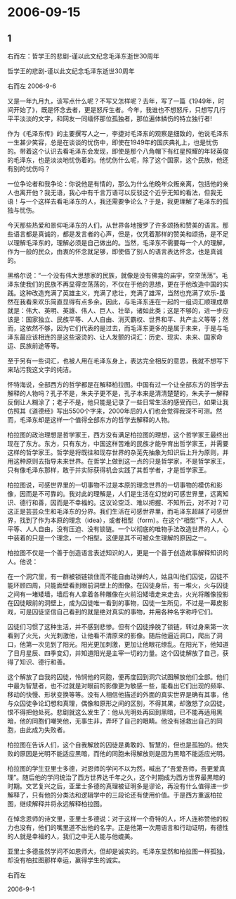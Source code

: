 # 2006-09-15

## 1

右而左：哲学王的悲剧-谨以此文纪念毛泽东逝世30周年

哲学王的悲剧-谨以此文纪念毛泽东逝世30周年

右而左 2006-9-6

又是一年九月九，该写点什么呢？不写又怎样呢？去年，写了一篇《1949年，时间开始了》，既是怀念去者，更是怒斥生者。今年，我谁也不想怒斥，只想写几行平平淡淡的文字，和网友一同缅怀那位孤独者，那位遍体鳞伤的特立独行者!

作为《毛泽东传》的主要撰写人之一，李捷对毛泽东的观察是细致的，他说毛泽东一生甚少笑容，总是在谈谈的忧伤中，即使在1949年的国庆典礼上，也是忧伤的。带着这个认识去看毛泽东会发现，即使是那个八角帽下有红星照耀的年轻英俊的毛泽东，也是淡淡地忧伤着的。他忧伤什么呢，除了这个国家，这个民族，他还有别的忧伤吗？

一位争论者和我争论：你说他是有情的，那么为什么他晚年众叛亲离，包括他的亲人也离开他？我无语，我心中有千言万语可以反驳这个近乎无知的看法，但我无语！与一个这样去看毛泽东的人，我还需要争论么？于是，我更理解了毛泽东的孤独与忧伤。

今天那些热爱和景仰毛泽东的人们，从世界各地搜罗了许多颂扬和赞美的语言。那些语言都是真诚的，都是发言者的心声，但是，仅凭着那样的赞美和颂扬，是不足以理解毛泽东的，理解必须是自己做出的。当然，毛泽东不需要每一个人的理解，作为一般的民众，由衷的怀念就足够，即使借了别人的语言表达怀念，也是真诚的。

黑格尔说：“一个没有伟大思想家的民族，就像是没有佛龛的庙宇，空空荡荡”。毛泽东使我们的民族不再显得空荡荡的，不仅在于他的思想，更在于他改造中国的实践。这种改造充满了英雄主义，充满了悲壮，充满了雄浑，当然也充满了欢乐-虽然在我看来欢乐简直显得有点多余。因此，与毛泽东连在一起的一组词汇顺理成章就是：伟大、英明、英雄、伟人、巨人、壮举，诸如此类；这是不够的，进一步应该是：国家独立、民族平等、人人自由、消灭霸权、世界和平、共产主义等等；然而，这依然不够，因为它们代表的是过去，而毛泽东更多的是属于未来，于是与毛泽东最应该相连的是这些滚烫的、让人发颤的词汇：历史、现实、未来、国家命运、民族前途等等。

至于另有一些词汇，也被人用在毛泽东身上，表达完全相反的意思，我就不想写下来玷污我这文字的纯洁。

怀特海说，全部西方的哲学都是在解释柏拉图。中国有过一个让全部东方的哲学去解释的人物吗？孔子不是，朱夫子更不是，孔子本来是清清楚楚的，朱夫子一解释反倒让人糊涂了；老子不是，他只能是记录了一些日常生活的感受而已，如果让我仿照其《道德经》写出5500个字来，2000年后的人们也会觉得我深不可测。然而，毛泽东却是这样一个值得全部东方的哲学去解释的人物。

柏拉图的政治理想是哲学家王，西方没有满足柏拉图的理想，这个哲学家王最终出现在了东方。东方，只有东方，中国这样苦难的民族才能孕育出哲学家王，并需要这样的哲学家王。哲学是将既往和现存世界的杂芜先抽象为知识后上升为原则，并用这种原则去指导未来世界。在哲学上做到这一点的只是哲学家，不是哲学家王，只有像毛泽东那样，敢于并实际获得机会实践了其哲学者，才是哲学家王。

柏拉图说，可感世界里的一切事物不过是本原的理念世界的一切事物的模仿和影像，因而是不可靠的。我对此的理解是，人们是生活在幻觉的可感世界里，远离知识、德行和善，因而是不幸福的。这议论空泛、难以把握、不知所云，对不对？可这正是芸芸众生和毛泽东的分界。我们生活在可感世界里，而毛泽东超越了可感世界，找到了作为本原的理念（idea），或者相型（form）。在这个“相型”下，人人平等、人人自由，没有压迫、没有锁链。一个以彻底的唯物手法改造世界的人，心中装着的只是一个理念，一个相型。这便是其不可被众生理解的原因之一。

柏拉图不仅是一个善于创造语言表述知识的人，更是一个善于创造故事解释知识的人。他说：

在一个洞穴里，有一群被锁链锁住而不能自由动弹的人，姑且叫他们囚徒，囚徒不能环顾四周，只能面壁看到眼前洞壁上的图像。在囚徒身后，有一堆火，火与囚徒之间有一堵矮墙，墙后有人拿着各种雕像在火前沿矮墙走来走去，火光将雕像投影在囚徒眼前的洞壁上，成为囚徒唯一看到的事物，囚徒一生所见，不过是一幕皮影戏，可是囚徒坚信自己看到的就是绝对真实的事物，并用各种名字称呼它们。

囚徒们习惯了这种生活，并不感到悲惨。但有个囚徒挣脱了锁链，转过身来第一次看到了火光，火光刺激他，让他看不清原来的影像。随后他逼近洞口，爬出了洞口，他第一次见到了阳光。阳光更加刺激，更加让他眼花缭乱。在阳光下，他知道了日月星辰、四季变幻，并知道阳光是主宰一切的力量。这个囚徒解放了自己，获得了知识、德行和善。

这个解放了自我的囚徒，怜悯他的同胞，便再度回到洞穴试图解放他们全部。他们中最为智慧者，也不过就是对眼前的影像更为敏感一些，能看出它们出现的频率、移动的快慢、形状变换等等。没有人相信他描述的外面的真实世界是确有其事，他与众囚徒争论幻想和真理，偶像和原形之间的区别，不得其果，却激怒了众囚徒，恨不得把他处死。悲剧就这么发生了：他从光明处再回到黑暗，已不能再适用黑暗，他的同胞们嘲笑他，无事生非，弄坏了自己的眼睛。他没有拯救出自己的同胞，由此成为失败者。

柏拉图在告诉人们，这个自我解放的囚徒是勇敢的、智慧的，但也是孤独的。他失败的原因是光明不能适应黑暗，而他的同胞未得解放则是因为黑暗不能适应光明。

柏拉图的学生亚里士多德，对恩师的学问不以为然，喊出了“吾爱吾师，吾更爱真理”。随后他的学问统治了西方世界达千年之久，这个时期成为西方世界最黑暗的时期。文艺复兴之后，亚里士多德的真理被证明多是谬论，再没有什么值得进一步解释了，只有他的分类法和逻辑学中的三段论还有使用价值。于是西方重返柏拉图，继续解释并将永远解释柏拉图。

在悼念恩师的诗文里，亚里士多德说：对于这样一个奇特的人，坏人连称赞他的权力也没有，他们的嘴里道不出他的名字。正是他第一次用语言和行动证明，有德性的人就是幸福的人，我们之中无人能与他媲美。

亚里士多德虽然学问不如恩师大，但却是诚实的。毛泽东显然和柏拉图一样孤独，却没有柏拉图那样幸运，赢得学生的诚实。

右而左

2006-9-1

